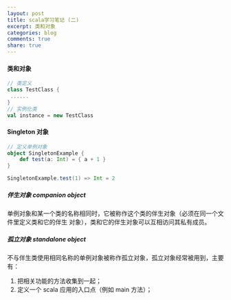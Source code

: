```yaml
---
layout: post
title: scala学习笔记 (二)
excerpt: 类和对象
categories: blog
comments: true
share: true
---
```


#### 类和对象

```scala
// 类定义
class TestClass {
 ......
}
// 实例化类
val instance = new TestClass
```

#### Singleton 对象

```scala
// 定义单例对象
object SingletonExample {
    def test(a: Int) = { a + 1 }
}

SingletonExample.test(1) => Int = 2
```

##### 伴生对象 companion object

单例对象和某一个类的名称相同时，它被称作这个类的伴生对象（必须在同一个文件里定义类和它的伴生
对象），类和它的伴生对象可以互相访问其私有成员。

##### 孤立对象 standalone object

不与伴生类使用相同名称的单例对象被称作孤立对象，孤立对象经常被用到，主要有：

1. 把相关功能的方法收集到一起；
2. 定义一个 scala 应用的入口点（例如 main 方法）；


